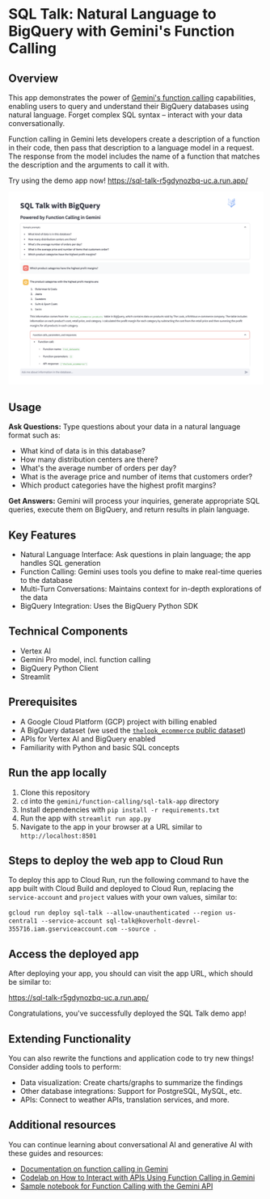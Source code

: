 # SQL Talk: Natural Language to BigQuery with Gemini's Function Calling

## Overview

This app demonstrates the power of
[Gemini's function calling](https://cloud.google.com/vertex-ai/docs/generative-ai/multimodal/function-calling)
capabilities, enabling users to query and understand their BigQuery databases
using natural language. Forget complex SQL syntax – interact with your data
conversationally.

Function calling in Gemini lets developers create a description of a function in
their code, then pass that description to a language model in a request. The
response from the model includes the name of a function that matches the
description and the arguments to call it with.

Try using the demo app now! https://sql-talk-r5gdynozbq-uc.a.run.app/

![SQL Talk Demo App](sql-talk.png)

## Usage

**Ask Questions:** Type questions about your data in a natural language format
such as:
- What kind of data is in this database?
- How many distribution centers are there?
- What's the average number of orders per day?
- What is the average price and number of items that customers order?
- Which product categories have the highest profit margins?

**Get Answers:** Gemini will process your inquiries, generate appropriate SQL
queries, execute them on BigQuery, and return results in plain language.

## Key Features

- Natural Language Interface: Ask questions in plain language; the app handles
  SQL generation
- Function Calling: Gemini uses tools you define to make real-time queries to
  the database
- Multi-Turn Conversations: Maintains context for in-depth explorations of the
  data
- BigQuery Integration: Uses the BigQuery Python SDK

## Technical Components

- Vertex AI
- Gemini Pro model, incl. function calling
- BigQuery Python Client
- Streamlit

## Prerequisites

- A Google Cloud Platform (GCP) project with billing enabled
- A BigQuery dataset (we used the
  [`thelook_ecommerce` public dataset](https://console.cloud.google.com/marketplace/product/bigquery-public-data/thelook-ecommerce))
- APIs for Vertex AI and BigQuery enabled
- Familiarity with Python and basic SQL concepts

## Run the app locally

1. Clone this repository
2. `cd` into the `gemini/function-calling/sql-talk-app` directory
3. Install dependencies with `pip install -r requirements.txt`
4. Run the app with `streamlit run app.py`
5. Navigate to the app in your browser at a URL similar to `http://localhost:8501`

## Steps to deploy the web app to Cloud Run

To deploy this app to Cloud Run, run the following command to have the app built
with Cloud Build and deployed to Cloud Run, replacing the `service-account` and
`project` values with your own values, similar to:

```
gcloud run deploy sql-talk --allow-unauthenticated --region us-central1 --service-account sql-talk@koverholt-devrel-355716.iam.gserviceaccount.com --source .
```

## Access the deployed app

After deploying your app, you should can visit the app URL, which should be
similar to:

https://sql-talk-r5gdynozbq-uc.a.run.app/

Congratulations, you've successfully deployed the SQL Talk demo app!

## Extending Functionality

You can also rewrite the functions and application code to try new things!
Consider adding tools to perform:

- Data visualization: Create charts/graphs to summarize the findings
- Other database integrations: Support for PostgreSQL, MySQL, etc.
- APIs: Connect to weather APIs, translation services, and more.

## Additional resources

You can continue learning about conversational AI and generative AI with
these guides and resources:

- [Documentation on function calling in Gemini](https://cloud.google.com/vertex-ai/docs/generative-ai/multimodal/function-calling)
- [Codelab on How to Interact with APIs Using Function Calling in Gemini](https://codelabs.developers.google.com/codelabs/gemini-function-calling)
- [Sample notebook for Function Calling with the Gemini API](https://github.com/GoogleCloudPlatform/generative-ai/blob/main/gemini/function-calling/intro_function_calling.ipynb)
